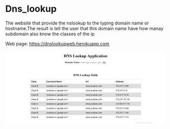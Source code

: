 # Dns_lookup
The website that provide the nslookup to the typing domain name or hostname.The result is tell the user that this domain name have how manay subdomain also know the classes of the ip

Web page: https://dnslookupweb.herokuapp.com

![Screenshot](image/web.png)